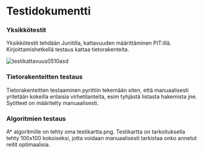 # Testidokumentti

### Yksikkötestit

Yksikkötestit tehdään Junitilla, kattavuuden määrittäminen PIT:illä. Kirjoittamishetkellä testaus kattaa tietorakenteita.

![testikattavuus0510asd](https://user-images.githubusercontent.com/43881588/95074141-b575c000-0716-11eb-9e35-b6194c1fac5f.jpg)

### Tietorakenteitten testaus

Tietorakenteitten testaaminen pyrittiin tekemään siten, että manuaalisesti yritetään kokeilla erilaisia virhetilanteita, esim tyhjästä listasta hakemista jne. Syötteet on määritelty manuaalisesti.

### Algoritmien testaus

A* algoritmille on tehty oma testikartta.png. Testikartta on tarkoituksella tehty 100x100 kokoiseksi, jotta voidaan manuaalisesti tarkistaa onko annetut reitit optimaalisia. 
